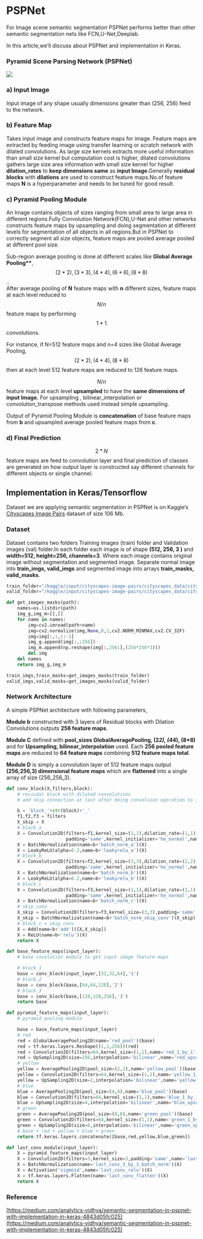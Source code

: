 # PSPNet

For Image scene semantic segmentation PSPNet performs better than other semantic segmentation nets like FCN,U-Net,Deeplab.

In this article,we’ll discuss about PSPNet and implementation in Keras.

### Pyramid Scene Parsing Network \(PSPNet\)

![](https://miro.medium.com/max/2869/1*emYC4xYASMLb5bSHNLZHOg.png)

### a\) Input Image

Input image of any shape usually dimensions greater than \(256, 256\) feed to the network.

### b\) Feature Map

Takes input image and constructs feature maps for image. Feature maps are extracted by feeding image using transfer learning or scratch network with dilated convolutions. As large size kernels extracts more useful information than small size kernel but computation cost is higher, dilated convolutions gathers large size area information with small size kernel for higher **dilation_rates** to **keep dimensions same** as **input Image**.Generally **residual blocks** with **dilations** are used to construct feature maps.No.of feature maps **N** is a hyperparameter and needs to be tuned for good result.

### c\) Pyramid Pooling Module

An Image contains objects of sizes ranging from small area to large area in different regions.Fully Convolution Network\(FCN\),U-Net and other networks constructs feature maps by upsampling and doing segmentation at different levels for segmentation of all objects in all regions.But in PSPNet to correctly segment all size objects, feature maps are pooled average pooled at different pool size.

Sub-region average pooling is done at different scales like **Global Average Pooling\*\***,$$(2*2),(3*3),(4*4),(6*6),(8*8)$$..  
After average pooling of **N** feature maps with **n** different sizes, feature maps at each level reduced to $$N/n$$ feature maps by performing $$1*1$$ convolutions.

For instance, if N=512 feature maps and n=4 sizes like Global Average Pooling,$$(2*2),(4*4),(8*8)$$ then at each level 512 feature maps are reduced to 126 feature maps.

$$N/n$$ feature maps at each level **upsampled** to have the **same dimensions of input Image.** For upsampling , bilinear_interpolation or convolution_transpose methods used instead simple upsampling.

Output of Pyramid Pooling Module is **concatenation** of base feature maps from **b** and upsampled average pooled feature maps from **c**.

### d\) Final Prediction

$$2*N$$ feature maps are feed to convolution layer and final prediction of classes are generated on how output layer is constructed say different channels for different objects or single channel.

## Implementation in Keras/Tensorflow

Dataset we are applying semantic segmentation in PSPNet is on Kaggle’s [Cityscapes Image Pairs](https://www.kaggle.com/dansbecker/cityscapes-image-pairs) dataset of size 106 Mb.

### Dataset

Dataset contains two folders Training images \(train\) folder and Validation images \(val\) folder.In each folder each image is of shape **\(512, 256, 3 \)** and **width=512, height=256, channels=3**. Where each image contains original image without segmentation and segmented image. Separate normal image into **train_imgs, valid_imgs** and segmented image into arrays **train_masks, valid_masks**.

```python
train_folder="/kaggle/input/cityscapes-image-pairs/cityscapes_data/cityscapes_data/train/"
valid_folder="/kaggle/input/cityscapes-image-pairs/cityscapes_data/cityscapes_data/val/"

def get_images_masks(path):
    names=os.listdir(path)
    img_g,img_m=[],[]
    for name in names:
        img=cv2.imread(path+name)
        img=cv2.normalize(img,None,0,1,cv2.NORM_MINMAX,cv2.CV_32F)
        img=img[:,:,::-1]
        img_g.append(img[:,:256])
        img_m.append(np.reshape(img[:,256:],(256*256*3)))
        del img
    del names
    return img_g,img_m

train_imgs,train_masks=get_images_masks(train_folder)
valid_imgs,valid_masks=get_images_masks(valid_folder)
```

### Network Architecture

A simple PSPNet architecture with following parameters,

**Module b** constructed with 3 layers of Residual blocks with Dilation Convolutions outputs **256 feature maps**.

**Module C** defined with **pool_sizes GlobalAveragePooling, \(2**_**2\), \(4**_**4\), \(8\*8\)** and for **Upsampling, bilinear_interpolation** used. Each **256 pooled feature maps** are reduced to **64 feature maps** combining **512 feature maps total**.

**Module D** is simply a convolution layer of 512 feature maps output **\(256,256,3\) dimensional feature maps** which are **flattened** into a single array of size \(256_256_3\).

```python
def conv_block(X,filters,block):
    # resiudal block with dilated convolutions
    # add skip connection at last after doing convoluion operation to input X

    b = 'block_'+str(block)+'_'
    f1,f2,f3 = filters
    X_skip = X
    # block_a
    X = Convolution2D(filters=f1,kernel_size=(1,1),dilation_rate=(1,1),
                      padding='same',kernel_initializer='he_normal',name=b+'a')(X)
    X = BatchNormalization(name=b+'batch_norm_a')(X)
    X = LeakyReLU(alpha=0.2,name=b+'leakyrelu_a')(X)
    # block_b
    X = Convolution2D(filters=f2,kernel_size=(3,3),dilation_rate=(2,2),
                      padding='same',kernel_initializer='he_normal',name=b+'b')(X)
    X = BatchNormalization(name=b+'batch_norm_b')(X)
    X = LeakyReLU(alpha=0.2,name=b+'leakyrelu_b')(X)
    # block_c
    X = Convolution2D(filters=f3,kernel_size=(1,1),dilation_rate=(1,1),
                      padding='same',kernel_initializer='he_normal',name=b+'c')(X)
    X = BatchNormalization(name=b+'batch_norm_c')(X)
    # skip_conv
    X_skip = Convolution2D(filters=f3,kernel_size=(3,3),padding='same',name=b+'skip_conv')(X_skip)
    X_skip = BatchNormalization(name=b+'batch_norm_skip_conv')(X_skip)
    # block_c + skip_conv
    X = Add(name=b+'add')([X,X_skip])
    X = ReLU(name=b+'relu')(X)
    return X

def base_feature_maps(input_layer):
    # base covolution module to get input image feature maps

    # block_1
    base = conv_block(input_layer,[32,32,64],'1')
    # block_2
    base = conv_block(base,[64,64,128],'2')
    # block_3
    base = conv_block(base,[128,128,256],'3')
    return base

def pyramid_feature_maps(input_layer):
    # pyramid pooling module

    base = base_feature_maps(input_layer)
    # red
    red = GlobalAveragePooling2D(name='red_pool')(base)
    red = tf.keras.layers.Reshape((1,1,256))(red)
    red = Convolution2D(filters=64,kernel_size=(1,1),name='red_1_by_1')(red)
    red = UpSampling2D(size=256,interpolation='bilinear',name='red_upsampling')(red)
    # yellow
    yellow = AveragePooling2D(pool_size=(2,2),name='yellow_pool')(base)
    yellow = Convolution2D(filters=64,kernel_size=(1,1),name='yellow_1_by_1')(yellow)
    yellow = UpSampling2D(size=2,interpolation='bilinear',name='yellow_upsampling')(yellow)
    # blue
    blue = AveragePooling2D(pool_size=(4,4),name='blue_pool')(base)
    blue = Convolution2D(filters=64,kernel_size=(1,1),name='blue_1_by_1')(blue)
    blue = UpSampling2D(size=4,interpolation='bilinear',name='blue_upsampling')(blue)
    # green
    green = AveragePooling2D(pool_size=(8,8),name='green_pool')(base)
    green = Convolution2D(filters=64,kernel_size=(1,1),name='green_1_by_1')(green)
    green = UpSampling2D(size=8,interpolation='bilinear',name='green_upsampling')(green)
    # base + red + yellow + blue + green
    return tf.keras.layers.concatenate([base,red,yellow,blue,green])

def last_conv_module(input_layer):
    X = pyramid_feature_maps(input_layer)
    X = Convolution2D(filters=3,kernel_size=3,padding='same',name='last_conv_3_by_3')(X)
    X = BatchNormalization(name='last_conv_3_by_3_batch_norm')(X)
    X = Activation('sigmoid',name='last_conv_relu')(X)
    X = tf.keras.layers.Flatten(name='last_conv_flatten')(X)
    return X
```

### Reference

[https://medium.com/analytics-vidhya/semantic-segmentation-in-pspnet-with-implementation-in-keras-4843d05fc025](https://medium.com/analytics-vidhya/semantic-segmentation-in-pspnet-with-implementation-in-keras-4843d05fc025)
